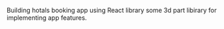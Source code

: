 Building hotals booking app using React library some 3d part libirary for implementing app features.
